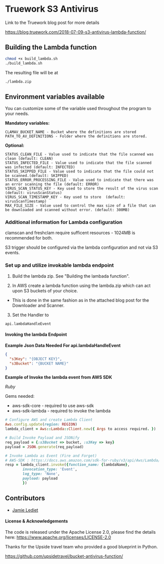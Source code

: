 # Truework S3 Antivirus

Link to the Truework blog post for more details

https://blog.truework.com/2018-07-09-s3-antivirus-lambda-function/


## Building the Lambda function

```bash
chmod +x build_lambda.sh
./build_lambda.sh
```

The resulting file will be at

```bash
./lambda.zip
```

## Environment variables available

You can customize some of the variable used throughout the program to your needs.

**Mandatory variables:**

```
CLAMAV_BUCKET_NAME - Bucket where the definitions are stored
PATH_TO_AV_DEFINITIONS - Folder where the definitions are stored.
```

**Optional:**

```
STATUS_CLEAN_FILE - Value used to indicate that the file scanned was clean (default: CLEAN)
STATUS_INFECTED_FILE - Value used to indicate that the file scanned was infected (default: INFECTED)
STATUS_SKIPPED_FILE - Value used to indicate that the file could not be scanned.(default: SKIPPED)
STATUS_ERROR_PROCESSING_FILE - Value used to indicate that there was an error scanning the file (default: ERROR)
VIRUS_SCAN_STATUS_KEY - Key used to store the result of the virus scan (default: virusScanStatus)
VIRUS_SCAN_TIMESTAMP_KEY - Key used to store  (default: virusScanTimestamp)
MAX_FILE_SIZE - Value used to control the max size of a file that can be downloaded and scanned without error. (default: 300MB)
```

### Additional information for Lambda configuration

clamscan and freshclam require sufficent resources - 1024MB is recommended for both.

S3 trigger should be configured via the lambda configuration and not via S3 events.

### Set up and utilize invokable lambda endpoint

1. Build the lambda zip. See  "Building the lambada function".

2. In AWS create a lambda function using the lambda.zip which can act upon S3 buckets of your choice.
 - This is done in the same fashion as in the attached blog post for the Downloader and Scanner.

3.  Set the Handler to
```
api.lambdaHandleEvent
```

#### Invoking the lambda Endpoint
**Example Json Data Needed For api.lambdaHandleEvent**
```json
{
  "s3Key": "{OBJECT KEY}",
  "s3Bucket": "{BUCKET NAME}"
}
```
**Example of Invoke the lambda event from AWS SDK**

_*Ruby*_

Gems needed:
- aws-sdk-core - required to use aws-sdk
- aws-sdk-lambda - required to invoke the lambda
```ruby
# Configure AWS and create Lambda Client
Aws.config.update(region: REGION)
lambda_client = Aws::Lambda::Client.new({ Args to access required. })

# Build Invoke Payload and JSONify
req_payload = {:s3Bucket => bucket, :s3Key => key}
payload = JSON.generate(req_payload)

# Invoke Lambda as Event (Fire and Forget)
# AWS-SDK : https://docs.aws.amazon.com/sdk-for-ruby/v3/api/Aws/Lambda/Client.html#invoke-instance_method
resp = lambda_client.invoke({function_name: {lambdaName},
        invocation_type: 'Event',
        log_type: 'None',
        payload: payload
        })
```


## Contributors

- [Jamie Lediet](https://github.com/jlediet)

#### License & Acknowledgements

The code is released under the Apache License 2.0, please find the details here:
https://www.apache.org/licenses/LICENSE-2.0

Thanks for the Upside travel team who provided a good blueprint in Python.

https://github.com/upsidetravel/bucket-antivirus-function/